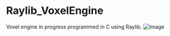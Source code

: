 # Raylib_VoxelEngine
Voxel engine in progress programmed in C using Raylib.
![Image](https://i.imgur.com/IX5fpJg.png)
